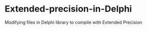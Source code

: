 # Extended-precision-in-Delphi
Modifying files in Delphi library to compile with Extended Precision

